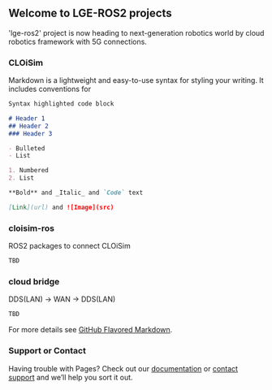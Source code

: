 ## Welcome to LGE-ROS2 projects

'lge-ros2' project is now heading to next-generation robotics world by cloud robotics framework with 5G connections.

### CLOiSim

Markdown is a lightweight and easy-to-use syntax for styling your writing. It includes conventions for

```markdown
Syntax highlighted code block

# Header 1
## Header 2
### Header 3

- Bulleted
- List

1. Numbered
2. List

**Bold** and _Italic_ and `Code` text

[Link](url) and ![Image](src)
```

### cloisim-ros

ROS2 packages to connect CLOiSim

```markdown
TBD
```

### cloud bridge

DDS(LAN) -> WAN -> DDS(LAN)

```markdown
TBD
```



For more details see [GitHub Flavored Markdown](https://guides.github.com/features/mastering-markdown/).

### Support or Contact

Having trouble with Pages? Check out our [documentation](https://docs.github.com/categories/github-pages-basics/) or [contact support](https://github.com/contact) and we’ll help you sort it out.
